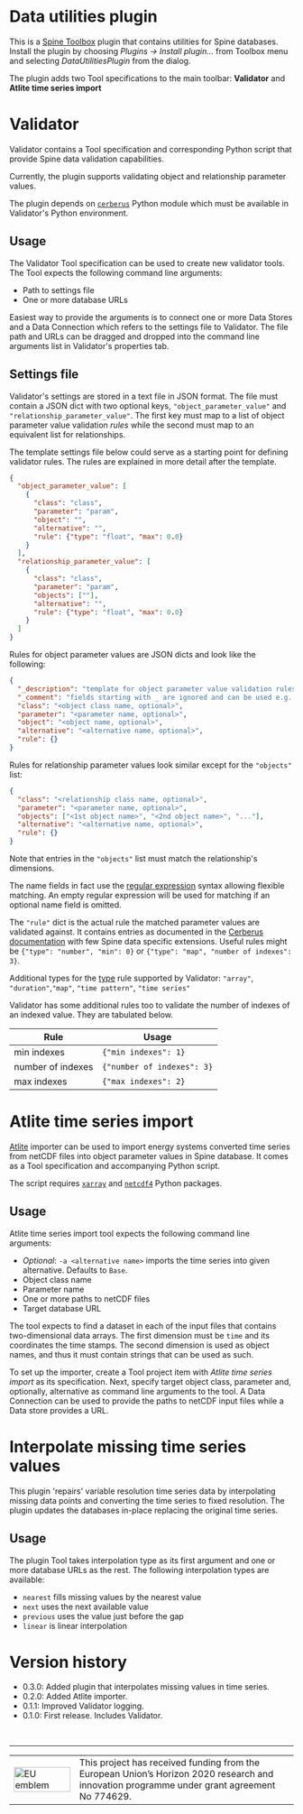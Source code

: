 # Data utilities plugin

This is a [Spine Toolbox](https://github.com/Spine-project/Spine-Toolbox) plugin
that contains utilities for Spine databases.
Install the plugin by choosing *Plugins -> Install plugin...* from Toolbox menu
and selecting *DataUtilitiesPlugin* from the dialog.

The plugin adds two Tool specifications to the main toolbar: **Validator** and **Atlite time series import**

# Validator

Validator contains a Tool specification and corresponding Python script
that provide Spine data validation capabilities.

Currently, the plugin supports validating object and relationship parameter values.

The plugin depends on [``cerberus``](https://docs.python-cerberus.org) Python module
which must be available in Validator's Python environment.

## Usage

The Validator Tool specification can be used to create new validator tools.
The Tool expects the following command line arguments:

- Path to settings file
- One or more database URLs

Easiest way to provide the arguments is to connect one or more Data Stores
and a Data Connection which refers to the settings file to Validator.
The file path and URLs can be dragged and dropped into the command line arguments list
in Validator's properties tab.

## Settings file

Validator's settings are stored in a text file in JSON format.
The file must contain a JSON dict with two optional keys,
``"object_parameter_value"`` and ``"relationship_parameter_value"``.
The first key must map to a list of object parameter value validation *rules*
while the second must map to an equivalent list for relationships.

The template settings file below could serve as a starting point for defining validator rules.
The rules are explained in more detail after the template.

```json
{
  "object_parameter_value": [
    {
      "class": "class",
      "parameter": "param",
      "object": "",
      "alternative": "",
      "rule": {"type": "float", "max": 0.0}
    }
  ],
  "relationship_parameter_value": [
    {
      "class": "class",
      "parameter": "param",
      "objects": [""],
      "alternative": "",
      "rule": {"type": "float", "max": 0.0}
    }
  ]
}
```

Rules for object parameter values are JSON dicts and look like the following:

```json
{
  "_description": "template for object parameter value validation rules",
  "_comment": "fields starting with _ are ignored and can be used e.g. for comments",
  "class": "<object class name, optional>",
  "parameter": "<parameter name, optional>",
  "object": "<object name, optional>",
  "alternative": "<alternative name, optional>",
  "rule": {}
}
```

Rules for relationship parameter values look similar except for the ``"objects"`` list:

```json
{
  "class": "<relationship class name, optional>",
  "parameter": "<parameter name, optional>",
  "objects": ["<1st object name>", "<2nd object name>", "..."],
  "alternative": "<alternative name, optional>",
  "rule": {}
}
```

Note that entries in the ``"objects"`` list must match the relationship's dimensions.

The name fields in fact use the
[regular expression](https://docs.python.org/3.7/library/re.html#regular-expression-syntax)
syntax allowing flexible matching.
An empty regular expression will be used for matching if an optional name field is omitted.

The ``"rule"`` dict is the actual rule the matched parameter values are validated against.
It contains entries as documented in the
[Cerberus documentation](https://docs.python-cerberus.org/en/stable/validation-rules.html)
with few Spine data specific extensions.
Useful rules might be ``{"type": "number", "min": 0}``
or ``{"type": "map", "number of indexes": 3}``.

Additional types for the
[type](https://docs.python-cerberus.org/en/stable/validation-rules.html#type)
rule supported by Validator: ``"array"``, ``"duration"``,``"map"``, ``"time pattern"``, ``"time series"``

Validator has some additional rules too to validate the number of indexes of an indexed value.
They are tabulated below.

| Rule              | Usage                        |
|-------------------|------------------------------|
| min indexes       | ``{"min indexes": 1}``       |
| number of indexes | ``{"number of indexes": 3}`` |
| max indexes       | ``{"max indexes": 2}``       |


# Atlite time series import

[Atlite](https://atlite.readthedocs.io/en/latest/) importer can be used
to import energy systems converted time series from netCDF files
into object parameter values in Spine database.
It comes as a Tool specification and accompanying Python script.

The script requires [`xarray`](http://xarray.pydata.org/en/stable/) and
[`netcdf4`](http://unidata.github.io/netcdf4-python/) Python packages.

## Usage

Atlite time series import tool expects the following command line arguments:

- *Optional*: `-a <alternative name>` imports the time series into given alternative.
  Defaults to `Base`.
- Object class name
- Parameter name
- One or more paths to netCDF files
- Target database URL

The tool expects to find a dataset in each of the input files that contains two-dimensional data arrays.
The first dimension must be `time` and its coordinates the time stamps.
The second dimension is used as object names, and thus it must contain strings that can be used as such.

To set up the importer, create a Tool project item with *Atlite time series import* as its specification.
Next, specify target object class, parameter and, optionally, alternative as command line arguments to the tool.
A Data Connection can be used to provide the paths to netCDF input files
while a Data store provides a URL.

# Interpolate missing time series values

This plugin 'repairs' variable resolution time series data by interpolating missing data points
and converting the time series to fixed resolution.
The plugin updates the databases in-place replacing the original time series.

## Usage

The plugin Tool takes interpolation type as its first argument
and one or more database URLs as the rest.
The following interpolation types are available:

- `nearest` fills missing values by the nearest value
- `next` uses the next available value
- `previous` uses the value just before the gap
- `linear` is linear interpolation

# Version history

- 0.3.0: Added plugin that interpolates missing values in time series.
- 0.2.0: Added Atlite importer.
- 0.1.1: Improved Validator logging.
- 0.1.0: First release. Includes Validator.

&nbsp;
<hr>
<center>
<table width=500px frame="none">
<tr>
<td valign="middle" width=100px>
<img src=https://europa.eu/european-union/sites/europaeu/files/docs/body/flag_yellow_low.jpg alt="EU emblem" width=100%></td>
<td valign="middle">This project has received funding from the European Union’s Horizon 2020 research and innovation programme under grant agreement No 774629.</td>
</table>
</center>
